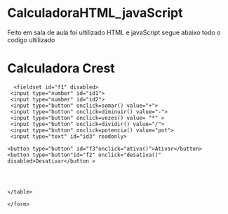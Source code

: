 # CalculadoraHTML_javaScript
Feito em sala de aula foi ultilizado HTML e javaScript
segue abaixo todo o codigo ultilizado

<!DOCTYPE html>
<html lang="pt-pt">
<head>
    <title>Exercício 07 - Javascript</title>
<meta charset="utf-8" />
<script type="text/javascript">

     var num1,num2,resut;
    
  
    
  function ativa(){
      document.getElementById("f1").disabled=false;
      document.getElementById("f2").disabled=false;
      
  }
    function somar(){
    num1= document.getElementById("id1").value; 
    num2= document.getElementById("id2").value;
    var soma = parseInt(num1)+parseInt(num2);
    document.getElementById("id3").value=soma;
     }
    function diminuir(){
    num1= document.getElementById("id1").value; 
    num2= document.getElementById("id2").value;
    var sub = parseInt(num1)-parseInt(num2);
    document.getElementById("id3").value=sub;
    }
    function vezes(){
    num1= document.getElementById("id1").value; 
    num2= document.getElementById("id2").value;
    var multiplic = parseInt(num1)* parseInt(num2);
    document.getElementById("id3").value=multiplic ;
    }
    function dividir(){
    num1= document.getElementById("id1").value; 
    num2= document.getElementById("id2").value;
    var div = parseInt(num1)/ parseInt(num2);
    document.getElementById("id3").value=div ;
    }
    function potencia(){
    num1= document.getElementById("id1").value; 
    num2= document.getElementById("id2").value;
    var pot= Math.pow(num1,num2);
    document.getElementById("id3").value=pot;
    }
    
    
  function desativa(){
      
       document.getElementById("f1").disabled=true;
       document.getElementById("f3").disabled=false;
  }
     
      


</script>
</head>
<body>
    <h1>Calculadora Crest</h1>
    <form name="form1" action="ex6.php" onsubmit="return validar()">
    <table width="30%">
        
 
      <fieldset id="f1" disabled>
     <input type="number" id="id1">
     <input type="number" id="id2">
     <input type="button" onclick=somar() value="+">
     <input type="button" onclick=diminuir() value="-">
     <input type="button" onclick=vezes() value= "*" >
     <input type="button" onclick=dividir() value="/">
     <input type="button" onclick=potencia() value="pot">
     <input type="text" id="id3" readonly>
          
   </fieldset>
            
    <button type="button" id="f3"onclick="ativa()">Ativar</button>
    <button type="button"id="f2" onclick="desativa()" disabled>Desativar</button >   
         
        
       
        
    </table>
    
    </form>

  </body>
</html>
